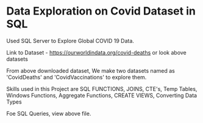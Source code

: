 # Data Exploration on Covid Dataset in SQL

Used SQL Server to Explore Global COVID 19 Data. 

Link to Dataset - https://ourworldindata.org/covid-deaths or look above datasets

From above downloaded dataset, We make two datasets named as 'CovidDeaths' and 'CovidVaccinations' to explore them.

Skills used in this Project are SQL FUNCTIONS, JOINS, CTE's, Temp Tables, Windows Functions, Aggregate Functions, CREATE VIEWS, Converting Data Types

Foe SQL Queries, view above file.
